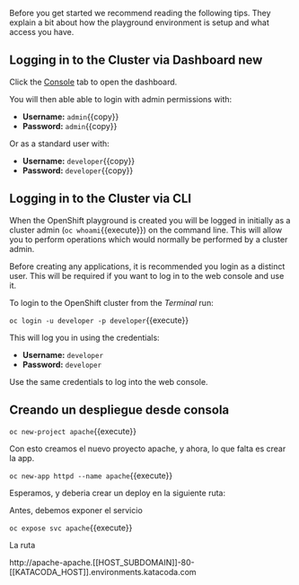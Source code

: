 Before you get started we recommend reading the following tips. They explain
a bit about how the playground environment is setup and what access you have.

## Logging in to the Cluster via Dashboard new

Click the [Console](https://console-openshift-console-[[HOST_SUBDOMAIN]]-443-[[KATACODA_HOST]].environments.katacoda.com) tab to open the dashboard. 

You will then able able to login with admin permissions with:

* **Username:** ``admin``{{copy}}
* **Password:** ``admin``{{copy}}

Or as a standard user with:

* **Username:** ``developer``{{copy}}
* **Password:** ``developer``{{copy}}

## Logging in to the Cluster via CLI

When the OpenShift playground is created you will be logged in initially as
a cluster admin (`oc whoami`{{execute}}) on the command line. This will allow you to perform
operations which would normally be performed by a cluster admin.

Before creating any applications, it is recommended you login as a distinct
user. This will be required if you want to log in to the web console and
use it.

To login to the OpenShift cluster from the _Terminal_ run:

``oc login -u developer -p developer``{{execute}}

This will log you in using the credentials:

* **Username:** ``developer``
* **Password:** ``developer``

Use the same credentials to log into the web console.

## Creando un despliegue desde consola

``oc new-project apache``{{execute}}

Con esto creamos el nuevo proyecto apache, y ahora, lo que falta es crear la app.

``oc new-app httpd --name apache``{{execute}}



Esperamos, y deberia crear un deploy en la siguiente ruta:

Antes, debemos exponer el servicio

``oc expose svc apache``{{execute}}

La ruta

http://apache-apache.[[HOST_SUBDOMAIN]]-80-[[KATACODA_HOST]].environments.katacoda.com

